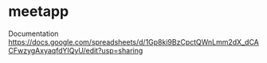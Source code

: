 # meetapp

Documentation
https://docs.google.com/spreadsheets/d/1Gp8ki9BzCpctQWnLmm2dX_dCACFwzygAxyaqfdYIQyU/edit?usp=sharing
